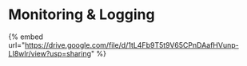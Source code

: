 # Monitoring & Logging



{% embed url="https://drive.google.com/file/d/1tL4Fb9T5t9V65CPnDAafHVunp-LI8wlr/view?usp=sharing" %}
